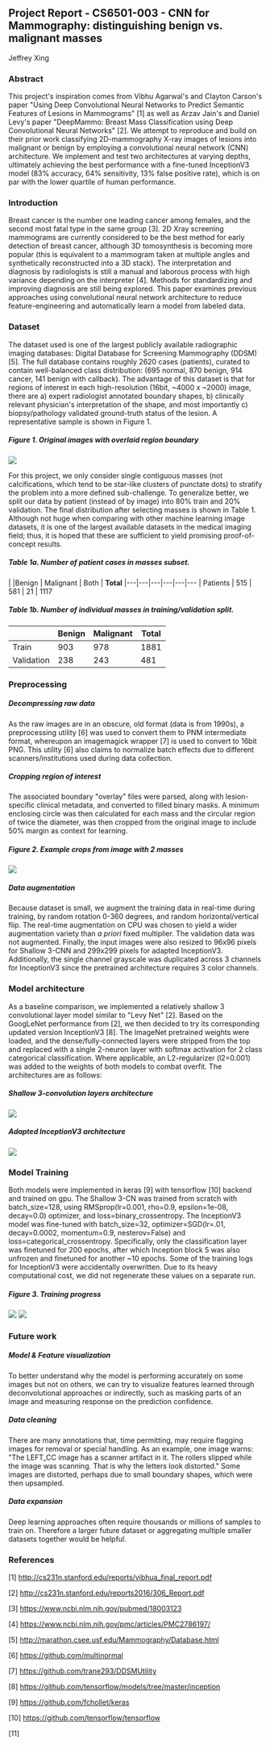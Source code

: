
## Project Report - CS6501-003 - CNN for Mammography: distinguishing benign vs. malignant masses
Jeffrey Xing

### Abstract

This project's inspiration comes from Vibhu Agarwal's and Clayton Carson's paper "Using Deep Convolutional Neural Networks to Predict Semantic Features of Lesions in Mammograms" [1] as well as Arzav Jain's and Daniel Levy's paper "DeepMammo: Breast Mass Classification using Deep Convolutional Neural Networks" [2]. 
We attempt to reproduce and build on their prior work classifying 2D-mammography X-ray images of lesions into malignant or benign by employing a convolutional neural network (CNN) architecture. 
We implement and test two architectures at varying depths, ultimately achieving the best performance with a fine-tuned InceptionV3 model (83% accuracy, 64% sensitivity, 13% false positive rate), which is on par with the lower quartile of human performance. 


### Introduction

Breast cancer is the number one leading cancer among females, and the second most fatal type in the same group [3].
2D Xray screening mammograms are currently considered to be the best method for early detection of breast cancer, although 3D tomosynthesis is becoming more popular (this is equivalent to a mammogram taken at multiple angles and synthetically reconstructed into a 3D stack). 
The interpretation and diagnosis by radiologists is still a manual and laborous process with high variance depending on the interpreter [4]. 
Methods for standardizing and improving diagnosis are still being explored. 
This paper examines previous approaches using convolutional neural network architecture to reduce feature-engineering and automatically learn a model from labeled data. 

### Dataset

The dataset used is one of the largest publicly available radiographic imaging databases: Digital Database for Screening Mammography (DDSM) [5]. 
The full database contains roughly 2620 cases (patients), curated to contain well-balanced class distribution: (695 normal, 870 benign, 914 cancer, 141 benign with callback). 
The advantage of this dataset is that for regions of interest in each high-resolution (16bit, ~4000 x ~2000) image, there are a) expert radiologist annotated boundary shapes, b) clinically relevant physician's interpretation of the shape, and most importantly c) biopsy/pathology validated ground-truth status of the lesion. 
A representative sample is shown in Figure 1. 

##### Figure 1. Original images with overlaid region boundary 
![](./figures/sample_thumbs.png)

For this project, we only consider single contiguous masses (not calcifications, which tend to be star-like clusters of punctate dots) to stratify the problem into a more defined sub-challenge. 
To generalize better, we split our data by patient (instead of by image) into 80% train and 20% validation. 
The final distribution after selecting masses is shown in Table 1.
Although not huge when comparing with other machine learning image datasets, it is one of the largest available datasets in the medical imaging field; thus, it is hoped that these are sufficient to yield promising proof-of-concept results.

##### Table 1a. Number of patient cases in masses subset.
| |Benign | Malignant | Both | **Total**
|---|---|---|---|---|---
| Patients | 515 | 581 | 21 | 1117

##### Table 1b. Number of individual masses in training/validation split.
| | Benign | Malignant | **Total**
|---|---|---|---
| Train | 903 | 978 | 1881
| Validation | 238 | 243 | 481 



### Preprocessing

##### Decompressing raw data
As the raw images are in an obscure, old format (data is from 1990s), a preprocessing utility [6] was used to convert them to PNM intermediate format, whereupon an imagemagick wrapper [7] is used to convert to 16bit PNG. 
This utility [6] also claims to normalize batch effects due to different scanners/institutions used during data collection. 

##### Cropping region of interest
The associated boundary "overlay" files were parsed, along with lesion-specific clinical metadata, and converted to filled binary masks. 
A minimum enclosing circle was then calculated for each mass and the circular region of twice the diameter, was then cropped from the original image to include 50% margin as context for learning. 

##### Figure 2. Example crops from image with 2 masses 
![](./figures/enclosing_circle.png)

##### Data augmentation
Because dataset is small, we augment the training data in real-time during training, by random rotation 0-360 degrees, and random horizontal/vertical flip. 
The real-time augmentation on CPU was chosen to yield a wider augmentation variety than _a priori_ fixed multiplier. 
The validation data was not augmented.
Finally, the input images were also resized to 96x96 pixels for Shallow 3-CNN and 299x299 pixels for adapted InceptionV3. 
Additionally, the single channel grayscale was duplicated across 3 channels for InceptionV3 since the pretrained architecture requires 3 color channels.


### Model architecture
As a baseline comparison, we implemented a relatively shallow 3 convolutional layer model similar to "Levy Net" [2]. 
Based on the GoogLeNet performance from [2], we then decided to try its corresponding updated version InceptionV3 [8]. 
The ImageNet pretrained weights were loaded, and the dense/fully-connected layers were stripped from the top and replaced with a single 2-neuron layer with softmax activation for 2 class categorical classification. 
Where applicable, an L2-regularizer (l2=0.001) was added to the weights of both models to combat overfit. 
The architectures are as follows: 

##### Shallow 3-convolution layers architecture
![](./figures/shallow_architecture.png)  

##### Adapted InceptionV3 architecture
![](./figures/adapted_InceptionV3.png)  


### Model Training
Both models were implemented in keras [9] with tensorflow [10] backend and trained on gpu. 
The Shallow 3-CN was trained from scratch with batch_size=128, using RMSprop(lr=0.001, rho=0.9, epsilon=1e-08, decay=0.0) optimizer, and loss=binary_crossentropy. 
The InceptionV3 model was fine-tuned with batch_size=32, optimizer=SGD(lr=.01, decay=0.0002, momentum=0.9, nesterov=False) and loss=categorical_crossentropy. Specifically, only the classification layer was finetuned for 200 epochs, after which Inception block 5 was also unfrozen and finetuned for another ~10 epochs. Some of the training logs for InceptionV3 were accidentally overwritten. Due to its heavy computational cost, we did not regenerate these values on a separate run.

##### Figure 3. Training progress
![](./figures/shallow_training.png) 
![](./figures/InceptionV3_training.png)



### Future work

##### Model & Feature visualization
To better understand why the model is performing accurately on some images but not on others, we can try to visualize features learned through deconvolutional approaches or indirectly, such as  masking parts of an image and measuring response on the prediction confidence. 

##### Data cleaning
There are many annotations that, time permitting, may require flagging images for removal or special handling. 
As an example, one image warns: "The LEFT_CC image has a scanner artifact in it. The rollers slipped while the image was scanning. That is why the letters look distorted." 
Some images are distorted, perhaps due to small boundary shapes, which were then upsampled.

##### Data expansion
Deep learning approaches often require thousands or millions of samples to train on. 
Therefore a larger future dataset or aggregating multiple smaller datasets together would be helpful. 


### References

[1] http://cs231n.stanford.edu/reports/vibhua_final_report.pdf

[2] http://cs231n.stanford.edu/reports2016/306_Report.pdf

[3] https://www.ncbi.nlm.nih.gov/pubmed/18003123

[4] https://www.ncbi.nlm.nih.gov/pmc/articles/PMC2786197/

[5] http://marathon.csee.usf.edu/Mammography/Database.html

[6] https://github.com/multinormal

[7] https://github.com/trane293/DDSMUtility

[8] https://github.com/tensorflow/models/tree/master/inception

[9] https://github.com/fchollet/keras

[10] https://github.com/tensorflow/tensorflow

[11] 



